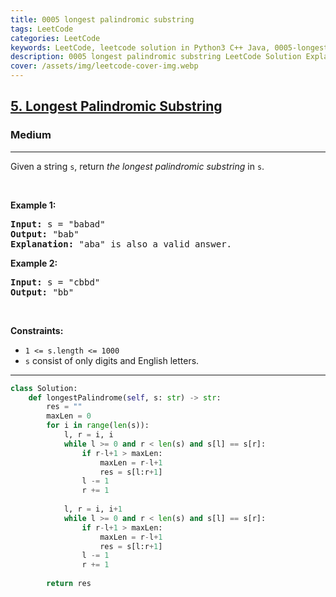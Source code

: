 ```yaml
---
title: 0005 longest palindromic substring
tags: LeetCode
categories: LeetCode
keywords: LeetCode, leetcode solution in Python3 C++ Java, 0005-longest-palindromic-substring solution
description: 0005 longest palindromic substring LeetCode Solution Explained
cover: /assets/img/leetcode-cover-img.webp
---
```





<h2><a href="https://leetcode.com/problems/longest-palindromic-substring/">5. Longest Palindromic Substring</a></h2><h3>Medium</h3><hr><div><p>Given a string <code>s</code>, return <em>the longest</em> <span data-keyword="palindromic-string"><em>palindromic</em></span> <span data-keyword="substring-nonempty"><em>substring</em></span> in <code>s</code>.</p>

<p>&nbsp;</p>
<p><strong class="example">Example 1:</strong></p>

<pre><strong>Input:</strong> s = "babad"
<strong>Output:</strong> "bab"
<strong>Explanation:</strong> "aba" is also a valid answer.
</pre>

<p><strong class="example">Example 2:</strong></p>

<pre><strong>Input:</strong> s = "cbbd"
<strong>Output:</strong> "bb"
</pre>

<p>&nbsp;</p>
<p><strong>Constraints:</strong></p>

<ul>
	<li><code>1 &lt;= s.length &lt;= 1000</code></li>
	<li><code>s</code> consist of only digits and English letters.</li>
</ul>
</div>

---




```python
class Solution:
    def longestPalindrome(self, s: str) -> str:
        res = ""
        maxLen = 0
        for i in range(len(s)):
            l, r = i, i
            while l >= 0 and r < len(s) and s[l] == s[r]:
                if r-l+1 > maxLen:
                    maxLen = r-l+1
                    res = s[l:r+1]
                l -= 1
                r += 1
            
            l, r = i, i+1
            while l >= 0 and r < len(s) and s[l] == s[r]:
                if r-l+1 > maxLen:
                    maxLen = r-l+1
                    res = s[l:r+1]
                l -= 1
                r += 1
        
        return res
```
